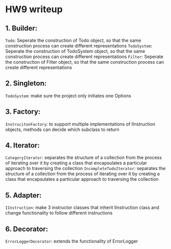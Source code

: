# HW9 writeup
## 1. Builder:
 ```Todo```: Seperate the construction of Todo object, so that the same construction process can create different representations
 ```TodoSystem```: Seperate the construction of TodoSystem object, so that the same construction process can create different representations
 ```Filter```: Seperate the construction of Filter object, so that the same construction process can create different representations
## 2. Singleton:
 ```TodoSystem```: make sure the project only initiates one Options
## 3. Factory:
 ```InstrucitonFactory```: to support multiple implementations of IInstruction objects, methods can decide which subclass to return
## 4. Iterator:
 ```CategoryIterator```: separates the structure of a collection from the process of iterating over it by creating a class that encapsulates a particular approach to traversing the collection
 ```IncompleteTodoIterator```: separates the structure of a collection from the process of iterating over it by creating a class that encapsulates a particular approach to traversing the collection
## 5. Adapter:
 ```IInstruction```: make 3 instructor classes that inherit IInstruction class and change functionality to follow different instructions
## 6. Decorator:
 ```ErrorLoggerDecorator```: extends the functionality of ErrorLogger
